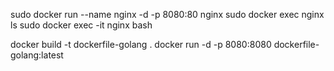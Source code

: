 sudo docker run --name nginx -d -p 8080:80 nginx
sudo docker exec nginx ls
sudo docker exec -it nginx bash

docker build -t dockerfile-golang .
docker run -d -p 8080:8080 dockerfile-golang:latest





